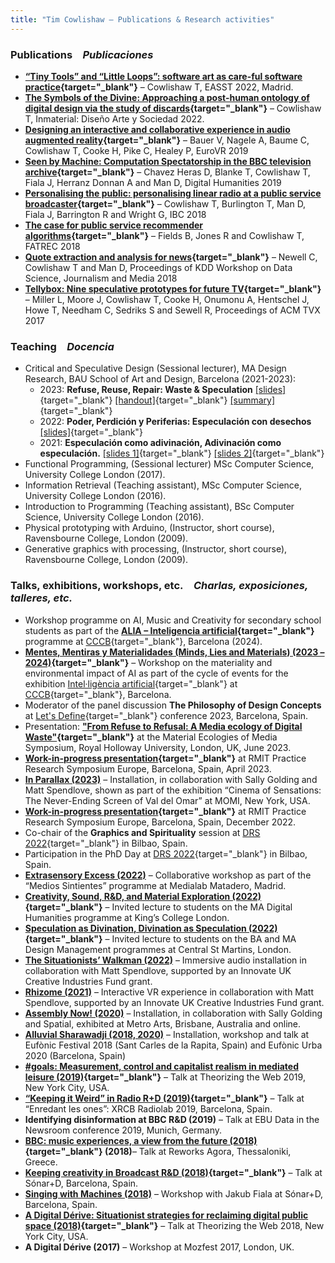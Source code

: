 ```yaml
---
title: "Tim Cowlishaw — Publications & Research activities"
---
```


### Publications&emsp;_Publicaciones_

* **[“Tiny Tools” and “Little Loops”: software art as care-ful software practice](https://www.buzzsprout.com/1323889/11330676-episode-3-2022-tim-cowlishaw-tiny-tools-and-little-loops-software-art-as-care-ful-software-practice){target="_blank"}** – Cowlishaw T, EASST 2022, Madrid.
* **[The Symbols of the Divine: Approaching a post-human ontology of digital design via the study of discards](https://www.inmaterialdesign.com/INM/article/view/142){target="_blank"}** – Cowlishaw T, Inmaterial: Diseño Arte y Sociedad 2022.
* **[Designing an interactive and collaborative experience in audio augmented reality](https://link.springer.com/chapter/10.1007/978-3-030-31908-3_20){target="_blank"}** – Bauer V, Nagele A, Baume C, Cowlishaw T, Cooke H, Pike C, Healey P, EuroVR 2019
* **[Seen by Machine: Computation Spectatorship in the BBC television archive](https://kclpure.kcl.ac.uk/portal/en/publications/seen-by-machine-computational-spectatorship-in-the-bbc-television){target="_blank"}** – Chavez Heras D, Blanke T, Cowlishaw T, Fiala J, Herranz Donnan A and Man D, Digital Humanities 2019
* **[Personalising the public: personalising linear radio at a public service broadcaster](https://kclpure.kcl.ac.uk/portal/en/publications/seen-by-machine-computational-spectatorship-in-the-bbc-television){target="_blank"}** – Cowlishaw T, Burlington T, Man D, Fiala J, Barrington R and Wright G, IBC 2018
* **[The case for public service recommender algorithms](/assets/docs/fatrec2018-fields.pdf){target="_blank"}** – Fields B, Jones R and Cowlishaw T, FATREC 2018
* **[Quote extraction and analysis for news](/assets/docs/dsjm2018-newell.pdf){target="_blank"}** – Newell C, Cowlishaw T and Man D, Proceedings of KDD Workshop on Data Science, Journalism and Media 2018
* **[Tellybox: Nine speculative prototypes for future TV](https://dl.acm.org/doi/10.1145/3084289.3089910){target="_blank"}** – Miller L, Moore J, Cowlishaw T, Cooke H, Onumonu A, Hentschel J, Howe T, Needham C, Sedriks S and Sewell R, Proceedings of ACM TVX 2017

### <span class="line">Teaching</span>&emsp;<span class="line">_Docencia_</span>
* Critical and Speculative Design (Sessional lecturer), MA Design Research, BAU School of Art and Design, Barcelona (2021-2023):
    * 2023: **Refuse, Reuse, Repair: Waste & Speculation** [[slides]](https://docs.google.com/presentation/d/1KXt1WTMLB1V8jmbVrwdEwJ1pn2h4ddyDpVKYw16x-n8/edit#slide=id.p){target="_blank"} [[handout]](https://docs.google.com/document/d/1yIpKQEszoXBdDJodZhB62jtjLmn-JRL7cdNiuNjnMMc/edit#heading=h.f4hv4dbuumd5){target="_blank"} [[summary]](https://docs.google.com/document/d/1I5dzc1weCE-HaXasC2YakZ1pf295jN2FKJ2YoVkh-8s/edit#heading=h.ovmn9mcebuc7){target="_blank"}
    * 2022: **Poder, Perdición y Periferias: Especulación con desechos** [[slides]](https://docs.google.com/presentation/d/1SkWjM9BSFvHdA5QsQ3y_H4jq01aFfZ9Nj1JR74FjFsA/edit#slide=id.p){target="_blank"}
    * 2021: **Especulación como adivinación, Adivinación como especulación.** [[slides 1]](https://docs.google.com/presentation/d/1a9p9CFRJoOgQ-OIB5BFZIFHDUyy6Xiig7eBJf0GMmRc/edit#slide=id.p){target="_blank"} [[slides 2]](https://docs.google.com/presentation/d/14uxCdviN9PyX2mMVwPCO1cbELNQ98VrYtSPEda4kcqg/edit#slide=id.p){target="_blank"}
* Functional Programming, (Sessional lecturer) MSc Computer Science, University College London (2017).
* Information Retrieval (Teaching assistant), MSc Computer Science, University College London (2016).
* Introduction to Programming (Teaching assistant), BSc Computer Science, University College London (2016).
* Physical prototyping with Arduino, (Instructor, short course), Ravensbourne College, London (2009).
* Generative graphics with processing, (Instructor, short course), Ravensbourne College, London (2009).




### <span class="line">Talks, exhibitions, workshops, etc.</span>&emsp;<span class="line">_Charlas, exposiciones, talleres, etc._</span>

* Workshop programme on AI, Music and Creativity for secondary school students as part of the **[ALIA – Inteligencia artificial](https://www.cccb.org/es/crear-aprender/ficha/alia-inteligencia-artificial/242312){target="_blank"}** programme at [CCCB](https://www.cccb.org){target="_blank"}, Barcelona (2024).
* **[Mentes, Mentiras y Materialidades (Minds, Lies and Materials) (2023 – 2024)](https://www.cccb.org/en/activities/file/minds-lies-and-materials/243183){target="_blank"}** – Workshop on the materiality and environmental impact of AI as part of the cycle of events for the exhibition [Intel·ligència artificial](https://www.cccb.org/en/exhibitions/file/ai-artificial-intelligence/240941){target="_blank"} at [CCCB](https://www.cccb.org){target="_blank"}, Barcelona.
* Moderator of the panel discussion **The Philosophy of Design Concepts** at [Let's Define](https://www.letsdefine.io){target="_blank"} conference 2023, Barcelona, Spain.
* Presentation: **["From Refuse to Refusal: A Media ecology of Digital Waste"](/assets/docs/royalholloway.pdf){target="_blank"}** at the Material Ecologies of Media Symposium, Royal Holloway University, London, UK, June 2023.
* **[Work-in-progress presentation](https://practice-research.com/presentations/prs-europe-may-2023/ecologies-of-excess-a-media-ecology-of-digital-waste){target="_blank"}** at RMIT Practice Research Symposium Europe, Barcelona, Spain, April 2023.
* **[In Parallax (2023)](/in_parallax.html)** – Installation, in collaboration with Sally Golding and Matt Spendlove, shown as part of the exhibition “Cinema of Sensations: The Never-Ending Screen of Val del Omar” at MOMI, New York, USA.
* **[Work-in-progress presentation](https://practice-research.com/presentations/prs-europe-december-2022/residues-and-ritual){target="_blank"}** at RMIT Practice Research Symposium Europe, Barcelona, Spain, December 2022.
* Co-chair of the **Graphics and Spirituality** session at [DRS 2022](https://www.drs2022.org/){target="_blank"} in Bilbao, Spain.
* Participation in the PhD Day at [DRS 2022](https://www.drs2022.org/){target="_blank"} in Bilbao, Spain.
* **[Extrasensory Excess (2022)](/extrasensory_excess.html)** – Collaborative workshop as part of the “Medios Sintientes” programme at Medialab Matadero, Madrid.
* **[Creativity, Sound, R&D, and Material Exploration (2022)](https://docs.google.com/presentation/d/1QjExwbSQkk9t_QRPTe08dPQYq2ZgFu7NiqnbYr804Yo){target="_blank"}** – Invited lecture to students on the MA Digital Humanities programme at King’s College London.
* **[Speculation as Divination, Divination as Speculation (2022)](https://docs.google.com/presentation/d/1s0pQ4hEJM-lpCllyLn88XuTay6mmKe5T82YmJlbeBQw){target="_blank"}** – Invited lecture to students on the BA and MA Design Management programmes at Central St Martins, London.
* **[The Situationists’ Walkman (2022)](/situationists.html)** – Immersive audio installation in collaboration with Matt Spendlove, supported by an Innovate UK Creative Industries Fund grant.
* **[Rhizome (2021)](/rhizome.html)** – Interactive VR experience in collaboration with Matt Spendlove, supported by an Innovate UK Creative Industries Fund grant.
* **[Assembly Now! (2020)](/assembly_now.html)** – Installation, in collaboration with Sally Golding and Spatial, exhibited at Metro Arts, Brisbane, Australia and online.
* **[Alluvial Sharawadji (2018, 2020)](/alluvial_sharawadji.html)** – Installation, workshop and talk at Eufònic Festival 2018 (Sant Carles de la Rapita, Spain) and Eufònic Urba 2020 (Barcelona, Spain)
* **[#goals: Measurement, control and capitalist realism in mediated leisure (2019)](/assets/docs/goals.pdf){target="_blank"}** – Talk at Theorizing the Web 2019, New York City, USA.
* **[“Keeping it Weird” in Radio R+D (2019)](https://xrcb.cat/en/research/tim_cowlishaw/){target="_blank"}** – Talk at “Enredant les ones”: XRCB Radiolab 2019, Barcelona, Spain.
* **Identifying disinformation at BBC R&D (2019)** – Talk at EBU Data in the Newsroom conference 2019, Munich, Germany.
* **[BBC: music experiences, a view from the future (2018)](https://reworks.gr/a-short-qa-with-tim-cowlishaw-from-bbc-ahead-of-his-participation-at-reworks-agora/){target="_blank"} (2018)**– Talk at Reworks Agora, Thessaloniki, Greece.
* **[Keeping creativity in Broadcast R&D (2018)](https://www.youtube.com/watch?v=nl-77GQ9Z68){target="_blank"}** – Talk at Sónar+D, Barcelona, Spain.
* **[Singing with Machines (2018)](/singing_with_machines.html)** – Workshop with Jakub Fiala at Sónar+D, Barcelona, Spain.
* **[A Digital Dérive: Situationist strategies for reclaiming digital public space (2018)](https://livestream.com/internetsociety3/ttw18/videos/174091544){target="_blank"}** – Talk at Theorizing the Web 2018, New York City, USA.
* **A Digital Dérive (2017)** – Workshop at Mozfest 2017, London, UK.
